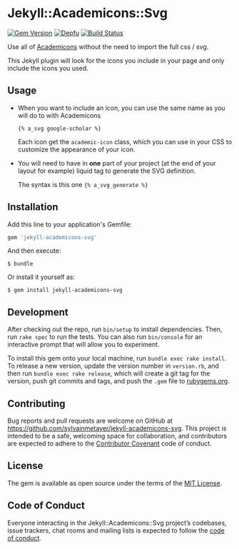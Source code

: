 # Jekyll::Academicons::Svg

[![Gem Version](https://badge.fury.io/rb/jekyll-academicons-svg.svg)](https://badge.fury.io/rb/jekyll-academicons-svg)
[![Depfu](https://badges.depfu.com/badges/2485678e93db5385c4b69cf7f7ca7499/overview.svg)](https://depfu.com/github/sylvainmetayer/jekyll-academicons-svg?project_id=10126)
[![Build Status](https://travis-ci.org/sylvainmetayer/jekyll-academicons-svg.svg?branch=master)](https://travis-ci.org/sylvainmetayer/jekyll-academicons-svg)


Use all of [Academicons](https://jpswalsh.github.io/academicons/) without the need to import the full css / svg.

This Jekyll plugin will look for the icons you include in your page and only include the icons you used.

## Usage

- When you want to include an icon, you can use the same name as you will do to with Academicons

    `{% a_svg google-scholar %}`

    Each icon get the `academic-icon` class, which you can use in your CSS to customize the appearance of your icon.

- You will need to have in **one** part of your project (at the end of your layout for example) liquid tag to generate the SVG definition.

    The syntax is this one `{% a_svg_generate %}` 

## Installation

Add this line to your application's Gemfile:

```ruby
gem 'jekyll-academicons-svg'
```

And then execute:

    $ bundle

Or install it yourself as:

    $ gem install jekyll-academicons-svg

## Development

After checking out the repo, run `bin/setup` to install dependencies. Then, run `rake spec` to run the tests. You can also run `bin/console` for an interactive prompt that will allow you to experiment.

To install this gem onto your local machine, run `bundle exec rake install`. To release a new version, update the version number in `version.rb`, and then run `bundle exec rake release`, which will create a git tag for the version, push git commits and tags, and push the `.gem` file to [rubygems.org](https://rubygems.org).

## Contributing

Bug reports and pull requests are welcome on GitHub at https://github.com/sylvainmetayer/jekyll-academicons-svg. This project is intended to be a safe, welcoming space for collaboration, and contributors are expected to adhere to the [Contributor Covenant](http://contributor-covenant.org) code of conduct.

## License

The gem is available as open source under the terms of the [MIT License](https://opensource.org/licenses/MIT).

## Code of Conduct

Everyone interacting in the Jekyll::Academicons::Svg project’s codebases, issue trackers, chat rooms and mailing lists is expected to follow the [code of conduct](https://github.com/[USERNAME]/jekyll-academicons-svg/blob/master/CODE_OF_CONDUCT.md).
